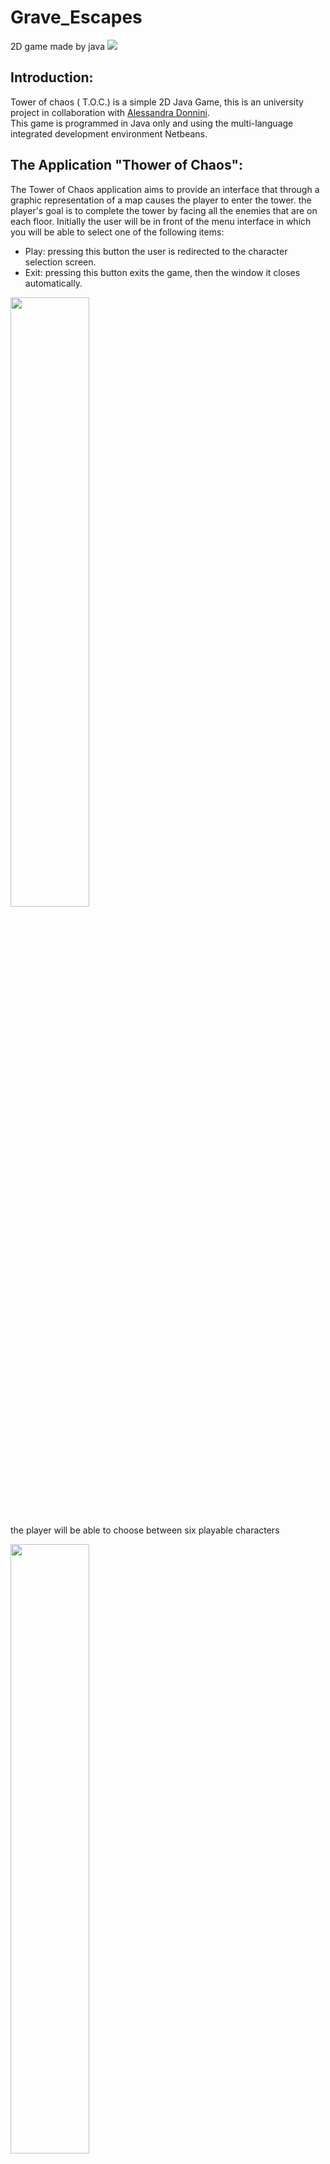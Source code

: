 # Grave_Escapes
2D game made by java
<img src="https://user-images.githubusercontent.com/71399341/168267017-f6c311c5-8651-40be-a375-39e953c5c08e.png"> 

## Introduction:

Tower of chaos ( T.O.C.) is a simple 2D Java Game, this is an university project in collaboration with [Alessandra Donnini](https://github.com/aled99-pixel).                 
This game is programmed in Java only and using the multi-language integrated development environment Netbeans.

## The Application "Thower of Chaos":
The Tower of Chaos application aims to provide an interface that through a graphic representation of a map causes the player to enter the tower.
the player's goal is to complete the tower by facing all the enemies that are on each floor.
Initially the user will be in front of the menu interface in which you will be able to select one of the following items:
 * Play: pressing this button the user is redirected to the character selection screen.
 * Exit: pressing this button exits the game, then the window it closes automatically.

<img src="https://user-images.githubusercontent.com/71399341/168172378-cf2848f0-7e6a-4a05-bbfe-47b8594191c3.png" width=50% height=50%>

the player will be able to choose between six playable characters 

<img src="https://user-images.githubusercontent.com/71399341/168169905-c35f1b3c-975b-4bd9-ae1b-de00052e39fc.png" width=50% height=50%>

Once the character has been selected, the player will be able to move freely on the game map using the following commands:
 * W = up;
 * S = down;
 * A = left;
 * D = right;
 * MOUSE SX = atk;
 * SHIFT = run;

## Achieved Goals:

below will be listed the goals of the application related to game actions and animations:

* the movement and actions of the character must be done through smooth animation.

* the user must be able to access the next tower level through a door only if the enemies of that level have all been defeated.

* The movement and actions of all NPCs (Non-Player Character) and enemies must be done via smooth animation.

* there must be a camera with focus on the player character.

* the user cannot exceed the map limits during the game.

* Presence of game music and sounds.

* maps are loaded randomly among those not yet explored by the player.

## Future Goals:
* Expand the number of levels (adding more floors to the tower).

* Add levels with boss enemies

* add NPCs and dialogues

## Bibliography
the following sites were used for the acquisition of images, music textures and sound effects:
* [Character spritesheets](https://sanderfrenken.github.io/Universal-LPC-Spritesheet-Character-Generator).
* [music and souds](https://opengameart.org)
* [textures1](https://opengameart.org/content/lpc-tile-atlas)
* [textures2](https://opengameart.org/content/lpc-tile-atlas2)
